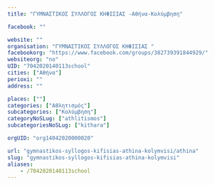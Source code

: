 ```yaml
---
title: "ΓΥΜΝΑΣΤΙΚΟΣ ΣΥΛΛΟΓΟΣ ΚΗΦΙΣΙΑΣ -Αθήνα-Κολύμβηση"

facebook: ""

website: ""
organisation: "ΓΥΜΝΑΣΤΙΚΟΣ ΣΥΛΛΟΓΟΣ ΚΗΦΙΣΙΑΣ "
facebookorg: "https://www.facebook.com/groups/382739391844929/"
websiteorg: "no"
UID: "7042020140113school"
cities: ["Αθήνα"]
perioxi: ""
address: ""

places: [""]
categories: ["Αθλητισμός"]
subcategories: ["Κολύμβηση"]
categoryNoSLug: ["athlitismos"]
subcategoriesNoSLug: ["kithara"]

orgUID: "org14042020000020"

url: "gymnastikos-syllogos-kifisias-athina-kolymvisi/athina"
slug: "gymnastikos-syllogos-kifisias-athina-kolymvisi"
aliases:
    - /7042020140113school
---
```





